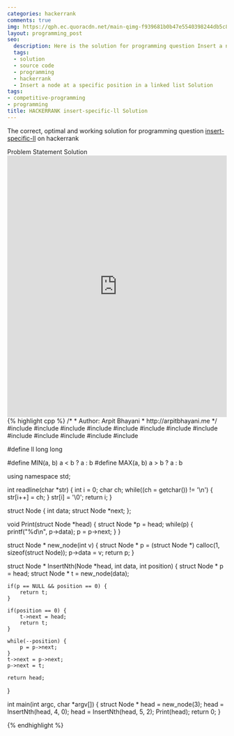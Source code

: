 ```yaml
---
categories: hackerrank
comments: true
img: https://qph.ec.quoracdn.net/main-qimg-f939681b0b47e5540398244db5c8966f?convert_to_webp=true
layout: programming_post
seo:
  description: Here is the solution for programming question Insert a node at a specific position in a linked list on hackerrank
  tags:
  - solution
  - source code
  - programming
  - hackerrank
  - Insert a node at a specific position in a linked list Solution
tags:
- competitive-programming
- programming
title: HACKERRANK insert-specific-ll Solution
---
```

The correct, optimal and working solution for programming question [insert-specific-ll](https://www.hackerrank.com/challenges/insert-a-node-at-a-specific-position-in-a-linked-list) on hackerrank

<div class="ui secondary pointing large menu">
  <a class="grey item" data-tab="problem-statement">
    Problem Statement
  </a>
  <a class="active item grey" data-tab="solution">
    Solution
  </a>
</div>
<div class="ui bottom attached tab" data-tab="problem-statement">
    <iframe src="https://www.hackerrank.com/challenges/insert-a-node-at-a-specific-position-in-a-linked-list" width="100%" height="600px" style="overflow: scroll; border: none;"></iframe>
</div>
<div class="ui bottom attached active tab" data-tab="solution">
{% highlight cpp %}
/*
 *  Author: Arpit Bhayani
 *  http://arpitbhayani.me
 */
#include <cmath>
#include <cstdio>
#include <cstdlib>
#include <climits>
#include <deque>
#include <iostream>
#include <list>
#include <limits>
#include <map>
#include <queue>
#include <set>
#include <stack>
#include <vector>

#define ll long long

#define MIN(a, b) a < b ? a : b
#define MAX(a, b) a > b ? a : b

using namespace std;

int readline(char *str) {
    int i = 0;
    char ch;
    while((ch = getchar()) != '\n') {
        str[i++] = ch;
    }
    str[i] = '\0';
    return i;
}

struct Node {
    int data;
    struct Node *next;
};

void Print(struct Node *head) {
    struct Node *p = head;
    while(p) {
        printf("%d\n", p->data);
        p = p->next;
    }
}

struct Node * new_node(int v) {
    struct Node * p = (struct Node *) calloc(1, sizeof(struct Node));
    p->data = v;
    return p;
}

struct Node * InsertNth(Node *head, int data, int position) {
    struct Node * p = head;
    struct Node * t = new_node(data);

    if(p == NULL && position == 0) {
        return t;
    }

    if(position == 0) {
        t->next = head;
        return t;
    }

    while(--position) {
        p = p->next;
    }
    t->next = p->next;
    p->next = t;

    return head;
}

int main(int argc, char *argv[]) {
    struct Node * head = new_node(3);
    head = InsertNth(head, 4, 0);
    head = InsertNth(head, 5, 2);
    Print(head);
    return 0;
}

{% endhighlight %}
</div>
